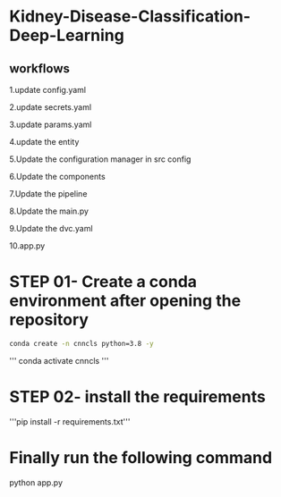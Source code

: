 # Kidney-Disease-Classification-Deep-Learning


## workflows

1.update config.yaml

2.update secrets.yaml 

3.update params.yaml

4.update the entity

5.Update the configuration manager in src config

6.Update the components

7.Update the pipeline

8.Update the main.py

9.Update the dvc.yaml

10.app.py

# STEP 01- Create a conda environment after opening the repository
```bash
conda create -n cnncls python=3.8 -y 
```

''' conda activate cnncls '''

# STEP 02- install the requirements
'''pip install -r requirements.txt'''

# Finally run the following command
python app.py
